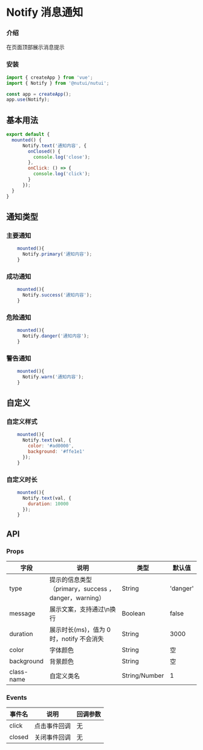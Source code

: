 #  Notify 消息通知

### 介绍
    
在页面顶部展示消息提示
    
### 安装
``` javascript
import { createApp } from 'vue';
import { Notify } from '@nutui/nutui';

const app = createApp();
app.use(Notify);
```    
## 基本用法

```javascript
export default {
  mounted() {
      Notify.text('通知内容', {
        onClosed() {
          console.log('close');
        },
        onClick: () => {
          console.log('click');
        }
      });
  }
}
```
## 通知类型
### 主要通知
```javascript
    mounted(){
      Notify.primary('通知内容');
    }
```
### 成功通知
```javascript
    mounted(){
      Notify.success('通知内容');
    }
```
### 危险通知
```javascript
    mounted(){
      Notify.danger('通知内容');
    }
```
### 警告通知
```javascript
    mounted(){
      Notify.warn('通知内容');
    }
```
## 自定义
### 自定义样式
```javascript
    mounted(){
      Notify.text(val, {
        color: '#ad0000',
        background: '#ffe1e1'
      });
    }
```
### 自定义时长
```javascript
    mounted(){
      Notify.text(val, {
        duration: 10000
      });
    }
```
    
## API
    
### Props
    
| 字段       | 说明                                                  | 类型          | 默认值   |
|------------|-------------------------------------------------------|---------------|----------|
| type       | 提示的信息类型（primary，success  ，danger，warning） | String        | 'danger' |
| message    | 展示文案，支持通过\n换行                              | Boolean       | false    |
| duration   | 展示时长(ms)，值为 0 时，notify 不会消失              | String        | 3000     |
| color      | 字体颜色                                              | String        | 空       |
| background | 背景颜色                                              | String        | 空       |
| class-name | 自定义类名                                            | String/Number | 1        |

### Events

| 事件名 | 说明         | 回调参数 |
|--------|--------------|----------|
| click  | 点击事件回调 | 无       |
| closed | 关闭事件回调 | 无       |
    